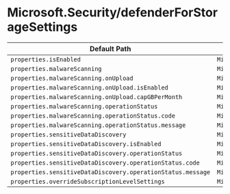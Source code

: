# Microsoft.Security/defenderForStorageSettings

| Default Path | Alias |
|---|---|
| `properties.isEnabled` | `Microsoft.Security/defenderForStorageSettings/isEnabled` |
| `properties.malwareScanning` | `Microsoft.Security/defenderForStorageSettings/malwareScanning` |
| `properties.malwareScanning.onUpload` | `Microsoft.Security/defenderForStorageSettings/malwareScanning.onUpload` |
| `properties.malwareScanning.onUpload.isEnabled` | `Microsoft.Security/defenderForStorageSettings/malwareScanning.onUpload.isEnabled` |
| `properties.malwareScanning.onUpload.capGBPerMonth` | `Microsoft.Security/defenderForStorageSettings/malwareScanning.onUpload.capGBPerMonth` |
| `properties.malwareScanning.operationStatus` | `Microsoft.Security/defenderForStorageSettings/malwareScanning.operationStatus` |
| `properties.malwareScanning.operationStatus.code` | `Microsoft.Security/defenderForStorageSettings/malwareScanning.operationStatus.code` |
| `properties.malwareScanning.operationStatus.message` | `Microsoft.Security/defenderForStorageSettings/malwareScanning.operationStatus.message` |
| `properties.sensitiveDataDiscovery` | `Microsoft.Security/defenderForStorageSettings/sensitiveDataDiscovery` |
| `properties.sensitiveDataDiscovery.isEnabled` | `Microsoft.Security/defenderForStorageSettings/sensitiveDataDiscovery.isEnabled` |
| `properties.sensitiveDataDiscovery.operationStatus` | `Microsoft.Security/defenderForStorageSettings/sensitiveDataDiscovery.operationStatus` |
| `properties.sensitiveDataDiscovery.operationStatus.code` | `Microsoft.Security/defenderForStorageSettings/sensitiveDataDiscovery.operationStatus.code` |
| `properties.sensitiveDataDiscovery.operationStatus.message` | `Microsoft.Security/defenderForStorageSettings/sensitiveDataDiscovery.operationStatus.message` |
| `properties.overrideSubscriptionLevelSettings` | `Microsoft.Security/defenderForStorageSettings/overrideSubscriptionLevelSettings` |

